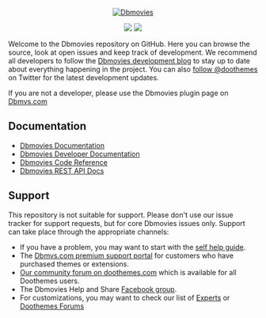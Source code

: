 <p align="center">
  <a href="https://dbmvs.com/?ref=github">
    <img src="https://cdn.doothemes.com/uploads/dbmovies.png" alt="Dbmovies">
  </a>
</p>
<p align="center">
  <img src="https://img.shields.io/badge/version-0.5.8-success">
  <img src="https://img.shields.io/badge/downloads-125-blue">
</p>
<p>Welcome to the Dbmovies repository on GitHub. Here you can browse the source, look at open issues and keep track of development. We recommend all developers to follow the <a href="#" target="_blank">Dbmovies development blog</a> to stay up to date about everything happening in the project. You can also <a href="#" target="_blank">follow @doothemes</a> on Twitter for the latest development updates.</p>

<p>If you are not a developer, please use the Dbmovies plugin page on <a href="https://dbmvs.com/?ref=github" target="_blank">Dbmvs.com</a></p>

## Documentation
* [Dbmovies Documentation](#)
* [Dbmovies Developer Documentation](#)
* [Dbmovies Code Reference](#)
* [Dbmovies REST API Docs](#)

## Support
This repository is not suitable for support. Please don't use our issue tracker for support requests, but for core Dbmovies issues only. Support can take place through the appropriate channels:

* If you have a problem, you may want to start with the [self help guide](#).
* The [Dbmvs.com premium support portal](#) for customers who have purchased themes or extensions.
* [Our community forum on doothemes.com](#) which is available for all Doothemes users.
* The Dbmovies Help and Share [Facebook group](#).
* For customizations, you may want to check our list of [Experts](#) or [Doothemes Forums](#)
